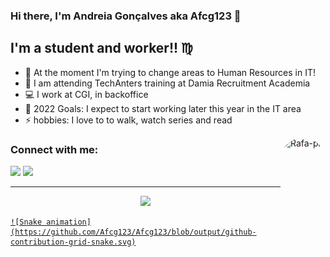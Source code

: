 ### Hi there, I'm Andreia Gonçalves aka Afcg123 :raising_hand:

## I'm a student and worker!! :virgo:

- :star2: At the moment I'm trying to change areas to Human Resources in IT!
- :pray: I am attending TechAnters training at Damia Recruitment Academia
- :computer: I work at CGI, in backoffice
- 🥅 2022 Goals: I expect to start working later this year in the IT area
- ⚡ hobbies: I love to to walk, watch series and read

<img align="right" alt="Rafa-pic" height="150" style="border-radius:50px;" src="https://media.discordapp.net/attachments/928940384598491196/930856181113688064/download20220103153154.png">
</div>


### Connect with me:
<div> 
  <a href="https://www.linkedin.com/in/andreiafgoncalves/" target="_blank"><img src="https://img.shields.io/badge/LinkedIn-0077B5?style=for-the-badge&logo=linkedin&logoColor=white" target="_blank"></a>
  <a href="https://github.com/Afcg123/Andreia-Goncalves.git" target="_blank"><img src="https://img.shields.io/badge/GitHub-100000?style=for-the-badge&logo=github&logoColor=white" target="_blank"></a>
  
  
---
<div align="center">
  <a href="https://github.com/Afcg123">
  <img height="140em" src="https://github-readme-stats.vercel.app/api?username=Afcg123&show_icons=false&theme=dark&include_all_commits=true&count_private=true"/>
</div>

  
    ![Snake animation](https://github.com/Afcg123/Afcg123/blob/output/github-contribution-grid-snake.svg)
